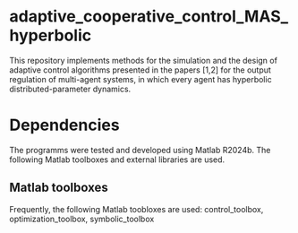 # adaptive_cooperative_control_MAS_hyperbolic

This repository implements methods for the simulation and the design of adaptive control algorithms presented in the papers [1,2] for the output regulation of multi-agent systems, in which every agent has hyperbolic distributed-parameter dynamics.

# Dependencies

The programms were tested and developed using Matlab R2024b.
The following Matlab toolboxes and external libraries are used.

## Matlab toolboxes

Frequently, the following Matlab toobloxes are used: control_toolbox, optimization_toolbox, symbolic_toolbox
